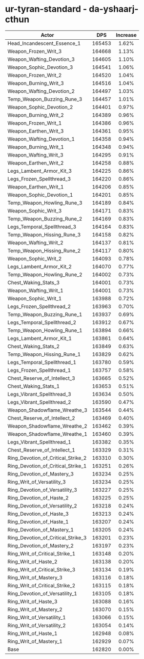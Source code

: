 # ur-tyran-standard - da-yshaarj-cthun
| Actor | DPS | Increase |
|---|:---:|:---:|
|Head_Incandescent_Essence_1|165453|1.62%|
|Weapon_Frozen_Writ_3|164668|1.13%|
|Weapon_Wafting_Devotion_3|164605|1.10%|
|Weapon_Sophic_Devotion_3|164541|1.06%|
|Weapon_Frozen_Writ_2|164520|1.04%|
|Weapon_Burning_Writ_3|164516|1.04%|
|Weapon_Wafting_Devotion_2|164497|1.03%|
|Temp_Weapon_Buzzing_Rune_3|164457|1.01%|
|Weapon_Sophic_Devotion_2|164401|0.97%|
|Weapon_Burning_Writ_2|164389|0.96%|
|Weapon_Frozen_Writ_1|164386|0.96%|
|Weapon_Earthen_Writ_3|164361|0.95%|
|Weapon_Wafting_Devotion_1|164358|0.94%|
|Weapon_Burning_Writ_1|164348|0.94%|
|Weapon_Wafting_Writ_3|164295|0.91%|
|Weapon_Earthen_Writ_2|164258|0.88%|
|Legs_Lambent_Armor_Kit_3|164225|0.86%|
|Legs_Frozen_Spellthread_3|164220|0.86%|
|Weapon_Earthen_Writ_1|164206|0.85%|
|Weapon_Sophic_Devotion_1|164201|0.85%|
|Temp_Weapon_Howling_Rune_3|164189|0.84%|
|Weapon_Sophic_Writ_3|164171|0.83%|
|Temp_Weapon_Buzzing_Rune_2|164169|0.83%|
|Legs_Temporal_Spellthread_3|164164|0.83%|
|Temp_Weapon_Hissing_Rune_3|164158|0.82%|
|Weapon_Wafting_Writ_2|164137|0.81%|
|Temp_Weapon_Hissing_Rune_2|164117|0.80%|
|Weapon_Sophic_Writ_2|164093|0.78%|
|Legs_Lambent_Armor_Kit_2|164070|0.77%|
|Temp_Weapon_Howling_Rune_2|164002|0.73%|
|Chest_Waking_Stats_3|164001|0.73%|
|Weapon_Wafting_Writ_1|164001|0.73%|
|Weapon_Sophic_Writ_1|163988|0.72%|
|Legs_Frozen_Spellthread_2|163963|0.70%|
|Temp_Weapon_Buzzing_Rune_1|163937|0.69%|
|Legs_Temporal_Spellthread_2|163912|0.67%|
|Temp_Weapon_Howling_Rune_1|163894|0.66%|
|Legs_Lambent_Armor_Kit_1|163861|0.64%|
|Chest_Waking_Stats_2|163849|0.63%|
|Temp_Weapon_Hissing_Rune_1|163829|0.62%|
|Legs_Temporal_Spellthread_1|163780|0.59%|
|Legs_Frozen_Spellthread_1|163757|0.58%|
|Chest_Reserve_of_Intellect_3|163665|0.52%|
|Chest_Waking_Stats_1|163653|0.51%|
|Legs_Vibrant_Spellthread_3|163634|0.50%|
|Legs_Vibrant_Spellthread_2|163590|0.47%|
|Weapon_Shadowflame_Wreathe_3|163544|0.44%|
|Chest_Reserve_of_Intellect_2|163469|0.40%|
|Weapon_Shadowflame_Wreathe_2|163462|0.39%|
|Weapon_Shadowflame_Wreathe_1|163460|0.39%|
|Legs_Vibrant_Spellthread_1|163382|0.35%|
|Chest_Reserve_of_Intellect_1|163329|0.31%|
|Ring_Devotion_of_Critical_Strike_2|163310|0.30%|
|Ring_Devotion_of_Critical_Strike_1|163251|0.26%|
|Ring_Devotion_of_Mastery_3|163234|0.25%|
|Ring_Writ_of_Versatility_3|163234|0.25%|
|Ring_Devotion_of_Versatility_3|163227|0.25%|
|Ring_Devotion_of_Haste_2|163225|0.25%|
|Ring_Devotion_of_Versatility_2|163218|0.24%|
|Ring_Devotion_of_Haste_3|163213|0.24%|
|Ring_Devotion_of_Haste_1|163207|0.24%|
|Ring_Devotion_of_Mastery_1|163205|0.24%|
|Ring_Devotion_of_Critical_Strike_3|163201|0.23%|
|Ring_Devotion_of_Mastery_2|163197|0.23%|
|Ring_Writ_of_Critical_Strike_1|163148|0.20%|
|Ring_Writ_of_Haste_2|163138|0.20%|
|Ring_Writ_of_Critical_Strike_3|163134|0.19%|
|Ring_Writ_of_Mastery_3|163116|0.18%|
|Ring_Writ_of_Critical_Strike_2|163115|0.18%|
|Ring_Devotion_of_Versatility_1|163105|0.18%|
|Ring_Writ_of_Haste_3|163088|0.16%|
|Ring_Writ_of_Mastery_2|163070|0.15%|
|Ring_Writ_of_Versatility_1|163066|0.15%|
|Ring_Writ_of_Versatility_2|163054|0.14%|
|Ring_Writ_of_Haste_1|162948|0.08%|
|Ring_Writ_of_Mastery_1|162929|0.07%|
|Base|162820|0.00%|
